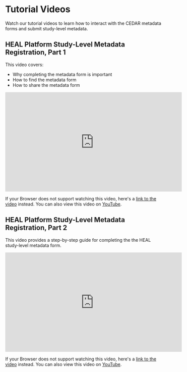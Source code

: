 # Tutorial Videos

Watch our tutorial videos to learn how to interact with the CEDAR metadata forms and submit study-level metadata.

## HEAL Platform Study-Level Metadata Registration, Part 1
This video covers:
- Why completing the metadata form is important
- How to find the metadata form
- How to share the metadata form

<iframe width="560" height="315" src="https://www.youtube-nocookie.com/embed/W8tXLShto5s" title="YouTube video player" frameborder="0" allow="accelerometer; clipboard-write; encrypted-media; gyroscope; picture-in-picture; web-share" allowfullscreen></iframe>
<!-- ![type:video](videos/HEAL_UI_Demo_July_2021.mp4) to be replaced once videos are uploaded-->

If your Browser does not support watching this video, here's a [link to the video](videos/HEAL_UI_Demo_July_2021.mp4) instead.
You can also view this video on [YouTube](https://www.youtube.com/watch?v=W8tXLShto5s).

## HEAL Platform Study-Level Metadata Registration, Part 2
This video provides a step-by-step guide for completing the the HEAL study-level metadata form.

<iframe width="560" height="315" src="https://www.youtube-nocookie.com/embed/4sSKAbmMZiA" title="YouTube video player" frameborder="0" allow="accelerometer; clipboard-write; encrypted-media; gyroscope; picture-in-picture; web-share" allowfullscreen></iframe>
<!-- ![type:video](videos/HEAL_UI_Demo_July_2021.mp4) to be replaced once videos are uploaded-->

If your Browser does not support watching this video, here's a [link to the video](videos/HEAL_UI_Demo_July_2021.mp4) instead.
You can also view this video on [YouTube](https://www.youtube.com/watch?v=4sSKAbmMZiA).

